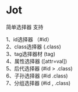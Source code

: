Jot
===
 简单选择器
  支持 
 
 1、id选择器 （#id）<br>
 	2、class选择器 (.class)<br>
 	3、tag选择器材 (tag)<br>
 	4、属性选择器 ([attr=val])<br>
 	5、后代选择器 (#id > .class)<br>
 6、子孙选择器 (#id .class)<br>
 	7、分组选择器 (#id , .class)<br>
